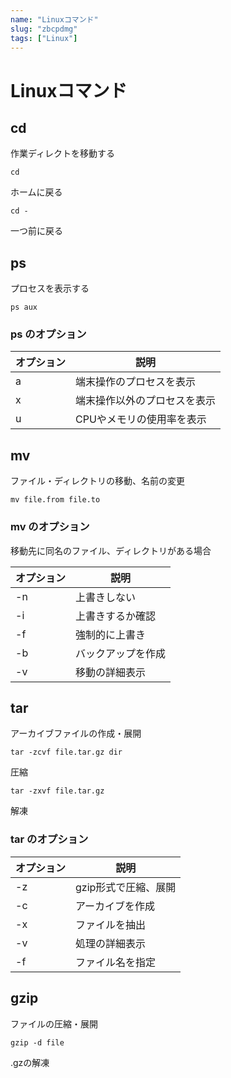 ```yaml
---
name: "Linuxコマンド"
slug: "zbcpdmg"
tags: ["Linux"]
---
```


# Linuxコマンド

## cd

作業ディレクトを移動する

```
cd
```

ホームに戻る

```
cd -
```

一つ前に戻る


## ps

プロセスを表示する

```
ps aux
```


### ps のオプション

| オプション | 説明 |
| --- | --- |
| a | 端末操作のプロセスを表示 |
| x | 端末操作以外のプロセスを表示 |
| u | CPUやメモリの使用率を表示 |

## mv

ファイル・ディレクトリの移動、名前の変更

```
mv file.from file.to
```


### mv のオプション

移動先に同名のファイル、ディレクトリがある場合

| オプション | 説明 |
| --- | --- |
| -n | 上書きしない |
| -i | 上書きするか確認 |
| -f | 強制的に上書き |
| -b | バックアップを作成 |
| -v | 移動の詳細表示 |

## tar

アーカイブファイルの作成・展開

```
tar -zcvf file.tar.gz dir
```

圧縮

```
tar -zxvf file.tar.gz
```

解凍


### tar のオプション

| オプション | 説明 |
| --- | --- |
| -z | gzip形式で圧縮、展開 |
| -c | アーカイブを作成 |
| -x | ファイルを抽出 |
| -v | 処理の詳細表示 |
| -f | ファイル名を指定 |

## gzip

ファイルの圧縮・展開

```
gzip -d file
```

.gzの解凍

